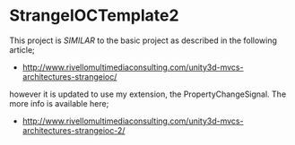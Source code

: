 StrangeIOCTemplate2
=================


This project is *SIMILAR* to the basic project as described in the following article;

* http://www.rivellomultimediaconsulting.com/unity3d-mvcs-architectures-strangeioc/

however it is updated to use my extension, the PropertyChangeSignal. The more info is available here;

* http://www.rivellomultimediaconsulting.com/unity3d-mvcs-architectures-strangeioc-2/




